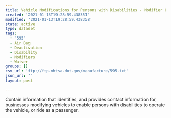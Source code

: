 ```yaml
---
title: Vehicle Modifications for Persons with Disabilities - Modifier List
created: '2021-01-13T19:28:59.438351'
modified: '2021-01-13T19:28:59.438358'
state: active
type: dataset
tags:
  - '595'
  - Air Bag
  - Deactivation
  - Disability
  - Modifiers
  - Waiver
groups: []
csv_url: 'ftp://ftp.nhtsa.dot.gov/manufacture/595.txt'
json_url: ''
layout: post

---
```

Contain information that identifies, and provides contact information for, businesses modifying vehicles to enable persons with disabilities to operate the vehicle, or ride as a passenger.
